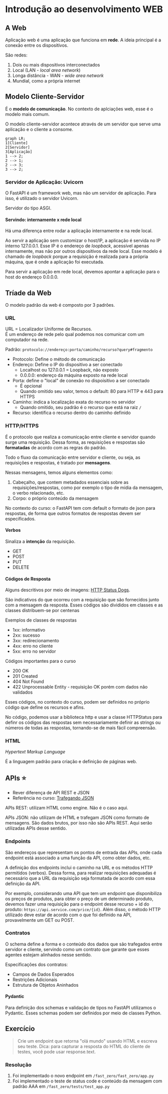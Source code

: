 # Introdução ao desenvolvimento WEB

## A Web

Aplicação web é uma aplicação que funciona em **rede**. A ideia principal é a conexão entre os dispositivos.

São redes:

1. Dois ou mais dispositivos interconectados
2. Local (LAN - *local area network*)
3. Longa distância - WAN - *wide area network*
4. Mundial, como a própria internet

## Modelo Cliente-Servidor

É o **modelo de comunicação**. No contexto de aplciações web, esse é o modelo mais comum.

O modelo cliente-servidor acontece através de um servidor que serve uma aplicação e o cliente a consome.

```mermaid
graph LR;
1[Cliente]
2[Servidor]
3[Aplicação]
1 --> 2;
2 --> 1;
2 --> 3;
3 --> 2;
```

### Servidor de Aplicação: Uvicorn

O FastAPI é um framework web, mas não um servidor de aplicação. Para isso, é utilizado o servidor Uvicorn.

Servidor do tipo ASGI.

#### Servindo: internamente x rede local

Há uma diferença entre rodar a aplicação internamente e na rede local.

Ao servir a aplicação sem customizar o host/IP, a aplicação é servida no IP interno 127.0.0.1. Esse IP é o endereço de *loopback*, acessível apenas internamente, mas não por outros dispositivos da rede local. Esse modelo é chamado de *loopback* porque a requisição é realizada para a própria máquina, que é onde a aplicação foi executada.

Para servir a aplicação em rede local, devemos apontar a aplicação para o host do endereço 0.0.0.0.

## Tríade da Web

O modelo padrão da web é composto por 3 padrões.

### URL

URL = Localizador Uniforme de Recursos.  
É um endereço de rede pelo qual podemos nos comunicar com um computador na rede.

Padrão: `protocolo://endereço:porta/caminho/recurso?query#fragmento`

- Protocolo: Define o método de comunicação
- Endereço: Define o IP do dispositivo a ser conectado
  - Localhost ou 127.0.0.1 = Loopback, não exposto
  - 0.0.0.0: endereço da máquina exposto na rede local
- Porta: define o "local" de conexão no dispoisitivo a ser conectado
  - É opcional
  - Quando omitido seu valor, temos o default: 80 para HTTP e 443 para HTTPS
- Caminho: indica a localização exata do recurso no servidor
  - Quando omitido, seu padrão é o recurso que está na raiz `/`
- Recurso: identifica o recurso dentro do caminho definido

### HTTP/HTTPS

É o protocolo que realiza a comunicação entre cliente e servidor quando surge uma requisição. Dessa forma, as requisições e respostas são **formatadas** de acordo com as regras do padrão.

Todo o fluxo da comunicação entre servidor e cliente, ou seja, as requisições e respostas, é tratado por **mensagens**.

Nessas mensagens, temos alguns elementos como: 

1. Cabeçalho, que contem metadados essenciais sobre as requisições/respostas, como por exemplo o tipo de mídia da mensagem, o verbo relacionado, etc.
2. Corpo: o próprio conteúdo da mensagem

No contexto do curso: o FastAPI tem com default o formato de json para respostas, de forma que outros formatos de respostas devem ser especificados.

#### Verbos

Sinaliza a **intenção** da requisição.

- GET
- POST
- PUT
- DELETE

#### Códigos de Resposta

Alguns descritivos por meio de imagens: [HTTP Status Dogs](https://httpstatusdogs.com/).

São indicativos do que ocorreu com a requisição que são fornecidos junto com a mensagem da resposta. Esses códigos são divididos em classes e as classes distribuem-se por centenas

Exemplos de classes de respostas

- 1xx: informativo
- 2xx: sucesso
- 3xx: redirecionamento
- 4xx: erro no cliente
- 5xx: erro no servidor

Códigos importantes para o curso

- 200 OK
- 201 Created
- 404 Not Found
- 422 Unprocessable Entity - requisição OK porém com dados não validados

Esses códigos, no contexto do curso, podem ser definidos no próprio código que define os recursos e afins.

No código, podemos usar a biblioteca http e usar a classe HTTPStatus para definr os códigos das respostas sem necessariamente definir as strings ou números de todas as respostas, tornando-se de mais fácil compreensão.

### HTML

*Hypertext Markup Language*

É a linguagem padrão para criação e definição de páginas web.

## APIs :star:

- Rever diferença de API REST e JSON
- Referência no curso: [Trafegando JSON](https://fastapidozero.dunossauro.com/02/#trafegando-json)

APIs REST: utilizam HTML como engine. Não é o caso aqui.

APIs JSON: não utilizam de HTML e trafegam JSON como formato de mensagens. São dados brutos, por isso não são APIs REST. Aqui serão utilizadas APIs desse sentido.

### Endpoints

São endereços que representam os pontos de entrada das APIs, onde cada endpoint está associado a uma função da API, como obter dados, etc.

A definição dos endpoints inclui o caminho na URL e os métodos HTTP permitidos (verbos). Dessa forma, para realizar requisições adequadas é necessário que a URL da requisição seja formatada de acordo com essa definição da API.

Por exemplo, considerando uma API que tem um endpoint que disponibiliza os preços de produtos, para obter o preço de um determinado produto, devemos fazer uma requisição para o endpoint desse recurso + id do produto: `https://api.service.com/price/{id}`. Além disso, o método HTTP utilizado deve estar de acordo com o que foi definido na API, provavelmente um GET ou POST.

### Contratos

O schema define a forma e o conteúdo dos dados que são trafegados entre servidor e cliente, servindo como um contrato que garante que esses agentes estejam alinhados nesse sentido.

Especificações dos contratos:

- Campos de Dados Esperados
- Restrições Adicionais
- Estrutura de Objetos Aninhados

#### Pydantic

Para definição dos schemas e validação de tipos no FastAPI utilizamos o Pydantic. Esses schemas podem ser definidos por meio de classes Python.

## Exercício

> Crie um endpoint que retorna "olá mundo" usando HTML e escreva seu teste. Dica: para capturar a resposta do HTML do cliente de testes, você pode usar response.text.

### Resolução

1. Foi implementado o novo endpoint em `/fast_zero/fast_zero/app.py`
2. Foi implementado o teste de status code e conteúdo da mensagem com padrão AAA em `/fast_zero/tests/test_app.py`
